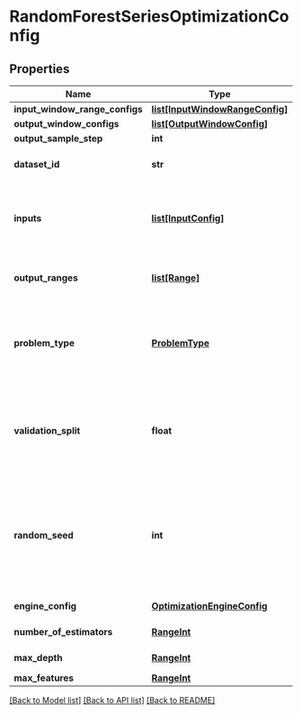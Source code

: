 # RandomForestSeriesOptimizationConfig

## Properties
Name | Type | Description | Notes
------------ | ------------- | ------------- | -------------
**input_window_range_configs** | [**list[InputWindowRangeConfig]**](InputWindowRangeConfig.md) |  | [optional] 
**output_window_configs** | [**list[OutputWindowConfig]**](OutputWindowConfig.md) |  | [optional] 
**output_sample_step** | **int** |  | [optional] 
**dataset_id** | **str** | Data set id on which to train model | [optional] 
**inputs** | [**list[InputConfig]**](InputConfig.md) | Define min and max value for each output column(feature), and is input optional | [optional] 
**output_ranges** | [**list[Range]**](Range.md) | Define min and max value for each output column(feature) | [optional] 
**problem_type** | [**ProblemType**](ProblemType.md) | Defines the problem type. In case of binary classification,  there must be only one output column. | [optional] 
**validation_split** | **float** | Portion of data set to use for validation, must be between 0 and 1.   Used only when CrossValidation &#x3D; false. | [default to 0.2]
**random_seed** | **int** | Random number generator seed, if the value is zero, the rows will not be randomly shuffled  Used only if CrossValidation &#x3D; false | [optional] [default to 300]
**engine_config** | [**OptimizationEngineConfig**](OptimizationEngineConfig.md) | Optimization engine config | [optional] 
**number_of_estimators** | [**RangeInt**](RangeInt.md) | Number of estimators | 
**max_depth** | [**RangeInt**](RangeInt.md) | Max depth of tree | 
**max_features** | [**RangeInt**](RangeInt.md) | Max features | 

[[Back to Model list]](../README.md#documentation-for-models) [[Back to API list]](../README.md#documentation-for-api-endpoints) [[Back to README]](../README.md)


